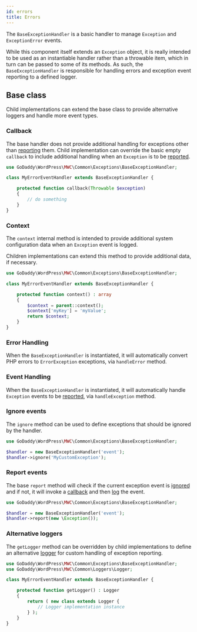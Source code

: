 ```yaml
---
id: errors
title: Errors
---
```


The `BaseExceptionHandler` is a basic handler to manage `Exception` and `ExceptionError` events.

While this component itself extends an `Exception` object, it is really intended to be used as an instantiable handler rather than a throwable item, which in turn can be passed to some of its methods. As such, the `BaseExceptionHandler` is responsible for handling errors and exception event reporting to a defined logger.

## Base class

Child implementations can extend the base class to provide alternative loggers and handle more event types.

### Callback

The base handler does not provide additional handling for exceptions other than [reporting](errors#report-events) them. Child implementation can override the basic empty `callback` to include additional handling when an `Exception` is to be [reported](errors#report-events).

```php
use GoDaddy\WordPress\MWC\Common\Exceptions\BaseExceptionHandler;

class MyErrorEventHandler extends BaseExceptionHandler {

    protected function callback(Throwable $exception)
    {
        // do something
    }   
}
```

### Context

The `context` internal method is intended to provide additional system configuration data when an `Exception` event is logged.

Children implementations can extend this method to provide additional data, if necessary.

```php
use GoDaddy\WordPress\MWC\Common\Exceptions\BaseExceptionHandler;

class MyErrorEventHandler extends BaseExceptionHandler {

    protected function context() : array
    {
        $context = parent::context();
        $context['myKey'] = 'myValue';
        return $context;
    }   
}
```

### Error Handling

When the `BaseExceptionHandler` is instantiated, it will automatically convert PHP errors to `ErrorException` exceptions, via `handleError` method.

### Event Handling

When the `BaseExceptionHandler` is instantiated, it will automatically handle `Exception` events to be [reported](errors#report-events), via `handleException` method.

### Ignore events

The `ignore` method can be used to define exceptions that should be ignored by the handler.

```php
use GoDaddy\WordPress\MWC\Common\Exceptions\BaseExceptionHandler;

$handler = new BaseExceptionHandler('event');
$handler->ignore('MyCustomException');

```

### Report events

The base `report` method will check if the current exception event is [ignored](#ignore-events) and if not, it will invoke a [callback](#callback) and then [log](#alternative-loggers) the event.

```php
use GoDaddy\WordPress\MWC\Common\Exceptions\BaseExceptionHandler;

$handler = new BaseExceptionHandler('event');
$handler->report(new \Exception());
```

### Alternative loggers

The `getLogger` method can be overridden by child implementations to define an alternative [logger](/components/logger) for custom handling of exception reporting.

```php
use GoDaddy\WordPress\MWC\Common\Exceptions\BaseExceptionHandler;
use GoDaddy\WordPress\MWC\Common\Loggers\Logger;

class MyErrorEventHandler extends BaseExceptionHandler {

    protected function getLogger() : Logger
    {
        return ( new class extends Logger { 
            // Logger implementation instance
        } );
    }   
}
```